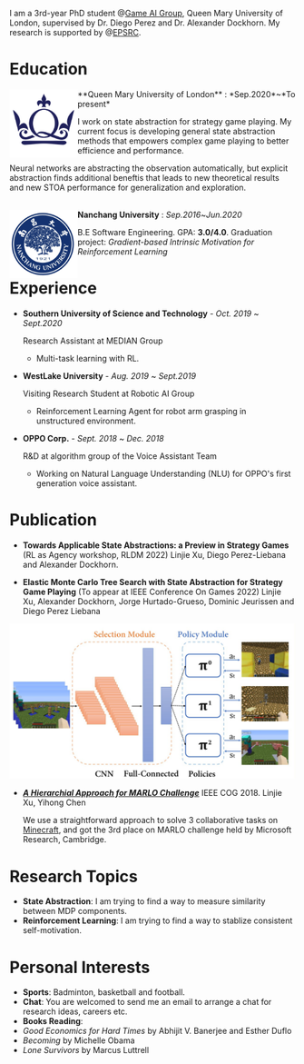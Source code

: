 I am a 3rd-year PhD student  @[Game AI Group](http://gameai.eecs.qmul.ac.uk/), Queen Mary University of London, supervised by Dr. Diego Perez and Dr. Alexander Dockhorn. My research is supported by @[EPSRC](https://gow.epsrc.ukri.org/NGBOViewGrant.aspx?GrantRef=EP/T008962/1).




# Education
<img src="./assets/img/qmul_logo.png" alt="uni_logo" width="120" height="120" align="left" /> 
**Queen Mary University of London** : *Sep.2020*~*To present*

I work on state abstraction for strategy game playing. My current focus is developing general state abstraction methods that empowers complex game playing to better efficience and performance.

Neural networks are abstracting the observation automatically, but explicit abstraction finds additional beneftis that leads to new theoretical results and new STOA performance for generalization and exploration.
<br/><br/>


<img src="./assets/img/ncu_logo.png" alt="uni_logo" width="120" height="120" align="left" /> **Nanchang University** : *Sep.2016*~*Jun.2020*

B.E Software Engineering.  GPA: **3.0/4.0**. Graduation project: *Gradient-based Intrinsic Motivation for Reinforcement Learning*



# Experience
* **Southern University of Science and Technology** - *Oct. 2019* ~ *Sept.2020*
  
    Research Assistant at MEDIAN Group

    *  Multi-task learning with RL.
    
*  **WestLake University** - *Aug. 2019* ~ *Sept.2019*
   
    Visiting Research Student at Robotic AI Group

    * Reinforcement Learning Agent for robot arm grasping in unstructured environment.
    
* **OPPO Corp.** - *Sept. 2018* ~ *Dec. 2018*

    R&D at algorithm group of the Voice Assistant Team

    * Working on Natural Language Understanding (NLU) for OPPO's first generation voice assistant.

# Publication
* **Towards Applicable State Abstractions: a Preview in Strategy Games** (RL as Agency workshop, RLDM 2022) Linjie Xu, Diego Perez-Liebana and Alexander Dockhorn.

* **Elastic Monte Carlo Tree Search with State Abstraction for Strategy Game Playing** (To appear at IEEE Conference On Games 2022) Linjie Xu, Alexander Dockhorn, Jorge Hurtado-Grueso, Dominic Jeurissen and Diego Perez Liebana

![tasks](./assets/pub_img/marlo_tasks.jpg)

* *[**A Hierarchial Approach for MARLO Challenge**](https://ieeexplore.ieee.org/document/8847943)* IEEE COG 2018. Linjie Xu, Yihong Chen

    We use a straightforward approach to solve 3 collaborative tasks on [Minecraft](https://www.microsoft.com/en-us/research/blog/winners-announced-in-multi-agent-reinforcement-learning-challenge), and got the 3rd place on MARLO challenge held by Microsoft Research, Cambridge.


# Research Topics
* **State Abstraction**: I am trying to find a way to measure similarity between MDP components.
* **Reinforcement Learning**: I am trying to find a way to stablize consistent self-motivation. 

# Personal Interests

* **Sports**: Badminton, basketball and football.
* **Chat**: You are welcomed to send me an email to arrange a chat for research ideas, careers etc.
* **Books Reading**:
* *Good Economics for Hard Times* by Abhijit V. Banerjee and Esther Duflo
*  *Becoming* by Michelle Obama
*  *Lone Survivors* by Marcus Luttrell
